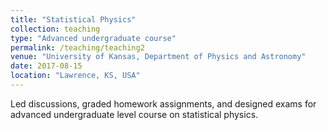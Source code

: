 ```yaml
---
title: "Statistical Physics"
collection: teaching
type: "Advanced undergraduate course"
permalink: /teaching/teaching2
venue: "University of Kansas, Department of Physics and Astronomy"
date: 2017-08-15
location: "Lawrence, KS, USA"
---
```


Led discussions, graded homework assignments, and designed exams for advanced undergraduate level course on statistical physics.
